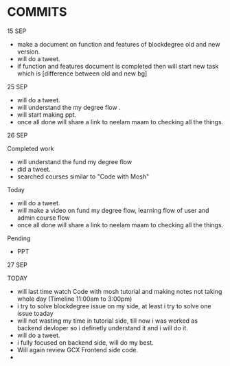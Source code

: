 # COMMITS

15 SEP 


- make a document on function and features of blockdegree old and new version.
- will do a tweet.
- if function and features document is completed then will start new task which is [difference between old and new bg]


25 SEP

- will do a tweet.
- will understand the my degree flow .
- will start making ppt.
- once all done will share a link to neelam maam to checking all the things.


26 SEP

Completed work 
- will understand the fund my degree flow 
- did a tweet.
- searched courses similar to "Code with Mosh"

Today
- will do a tweet.
- will make a video on fund my degree flow, learning flow of user and admin course flow 
- once all done will share a link to neelam maam to checking all the things.

Pending 
- PPT

27 SEP

TODAY 
- will last time watch Code with mosh tutorial and making notes not taking whole day (Timeline 11:00am to 3:00pm) 
- i try to solve blockdegree issue on my side, at least i try to solve one issue toaday
- will not wasting my time in tutorial side, till now i was worked as backend devloper so i definetly understand it and i will do it.
- will do a tweet.
- i fully focused on backend side, will do my best.
- Will again review GCX Frontend side code.
- 



